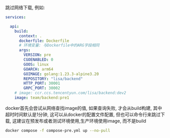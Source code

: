 跳过网络下载,
例如:

```yml
services:

  api:
    build:
      context: .
      dockerfile: Dockerfile
      # 环境变量: 与Dockerfile中的ARG字段相同
      args:
        VERSION: pre
        CGOENABLED: 0
        GOOS: linux
        GOARCH: arm64
        GOIMAGE: golang:1.23.3-alpine3.20
        REPOSITORY: "lisa/backend"
        HTTP_PORT: 30001
        GRPC_PORT: 30002
    # image: ccr.ccs.tencentyun.com/lisa/backend:dev2
    image: team/backend:pre1
```

docker首先会尝试从网络查找image的值, 如果查询失败, 才会从build构建, 其中超时时间默认是1分钟, 这可以从docker的配置文件配置,
但也可以命令行来跳过下载, 这建议在预发布或者测试环境使用,生产环境使用image, 而不是build

```bash
docker compose -f compose-pre.yml up --no-pull
```
